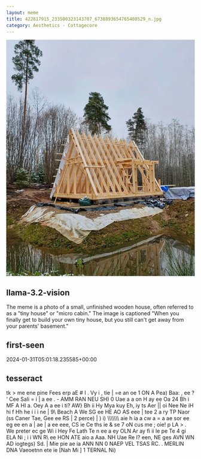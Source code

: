 ```yaml
---
layout: meme
title: 422817915_233500323143707_6738893654765408529_n.jpg
category: Aesthetics - Cottagecore
---
```


<div markdown="0"><a href="422817915_233500323143707_6738893654765408529_n.jpg"><img class="photo" src="422817915_233500323143707_6738893654765408529_n.jpg" /></a>

<h2>llama-3.2-vision</h2>
<p title="Llama-3.2-Vision-11B is a really good model that probably gets the visual details right but doesn't understand literary or media references, and often fails to accurately represent the physical arrangement of objects and the implied relationships between the objects.">The meme is a photo of a small, unfinished wooden house, often referred to as a &quot;tiny house&quot; or &quot;micro cabin.&quot; The image is captioned &quot;When you finally get to build your own tiny house, but you still can&#x27;t get away from your parents&#x27; basement.&quot;</p>

<h2>first-seen</h2>
<p title="Because Git doesn't preserve file modification times, this metadata file contains the file's modification time when it was added to the library.">2024-01-31T05:01:18.235585+00:00</p>

<h2>tesseract</h2>
<p title="Tesseract is often terrible and just gives a lot of nonsense characters, but it used to be the state of the art, and usually it is better at correctly representing text than llama-3.2-vision-11b.">tk &gt; me ene pine Fees erp aE # I . Vy i , tie | =e an oe 1 ON A Pea) Baa: , ee ? ‘ Cee Sali = i | a ee . - AMM RAN NEU SH) 0 Uae a a on H ay ee Oa 24 Bh i MF A HI a. Oey A a ee i ti? AW&#125; Bh ii Hy Mya kuy Eh, iy ts Aer || oi Nee Ne iH hi f Hh he i i i ne | 9\ Beach A We SG ee HE AO AS eee | tee 2 a ry TP Naor (ss Caner Tae, Gee ee RS | 2 perce) | ) i) \\\\\\\ aie h ia a cw a = a ae sor ee eg ee en a | ae | a ee eee, CS ie Ce ths ie &amp; se 7 oN cus me ; oie! p LA &gt; . We preter ec ge Wi i Hey Fe Lath Te n ee a ey OLN Ar ay fi ii le pe Te 4 gi ELA Ni ; i i WN R\ ee HON ATE aio a Aaa. NH Uae Re I? een, NE ges AVN WN AD iogtegs) Sd. | Mie pie ae ia ANN NN 0 NAEP VEL TSAS RC. . MERLIN DNA Vaeoetnn ete ie [Nah Mi ] 1 TERNAL Ni)</p>

</div>


